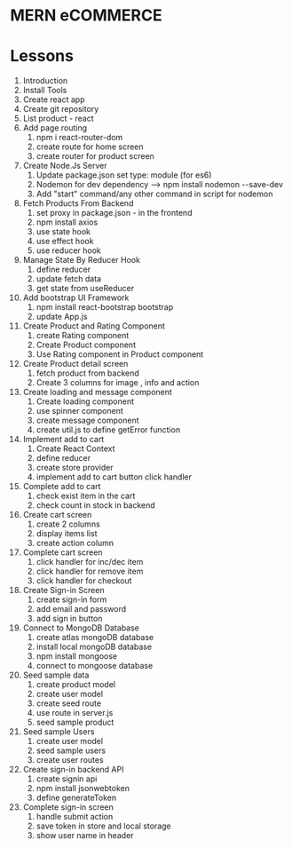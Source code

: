 # MERN eCOMMERCE

# Lessons

1. Introduction
2. Install Tools
3. Create react app
4. Create git repository
5. List product - react
6. Add page routing
   1. npm i react-router-dom
   2. create route for home screen
   3. create router for product screen
7. Create Node.Js Server
   1. Update package.json set type: module (for es6)
   2. Nodemon for dev dependency --> npm install nodemon --save-dev
   3. Add "start" command/any other command in script for nodemon
8. Fetch Products From Backend
   1. set proxy in package.json - in the frontend
   2. npm install axios
   3. use state hook
   4. use effect hook
   5. use reducer hook
9. Manage State By Reducer Hook
   1. define reducer
   2. update fetch data
   3. get state from useReducer
10. Add bootstrap UI Framework
    1. npm install react-bootstrap bootstrap
    2. update App.js
11. Create Product and Rating Component
    1. create Rating component
    2. Create Product component
    3. Use Rating component in Product component
12. Create Product detail screen
    1. fetch product from backend
    2. Create 3 columns for image , info and action
13. Create loading and message component
    1. Create loading component
    2. use spinner component
    3. create message component
    4. create util.js to define getError function
14. Implement add to cart
    1. Create React Context
    2. define reducer
    3. create store provider
    4. implement add to cart button click handler
15. Complete add to cart
    1. check exist item in the cart
    2. check count in stock in backend
16. Create cart screen
    1. create 2 columns
    2. display items list
    3. create action column
17. Complete cart screen
    1. click handler for inc/dec item
    2. click handler for remove item
    3. click handler for checkout
18. Create Sign-in Screen
    1. create sign-in form
    2. add email and password
    3. add sign in button
19. Connect to MongoDB Database
    1. create atlas mongoDB database
    2. install local mongoDB database
    3. npm install mongoose
    4. connect to mongoose database
20. Seed sample data
    1. create product model
    2. create user model
    3. create seed route
    4. use route in server.js
    5. seed sample product
21. Seed sample Users
    1. create user model
    2. seed sample users
    3. create user routes
22. Create sign-in backend API
    1. create signin api
    2. npm install jsonwebtoken
    3. define generateToken
23. Complete sign-in screen
    1. handle submit action
    2. save token in store and local storage
    3. show user name in header

